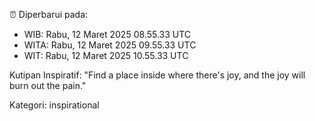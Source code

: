 ⏰ Diperbarui pada:
- WIB: Rabu, 12 Maret 2025 08.55.33 UTC
- WITA: Rabu, 12 Maret 2025 09.55.33 UTC
- WIT: Rabu, 12 Maret 2025 10.55.33 UTC

Kutipan Inspiratif:
"Find a place inside where there's joy, and the joy will burn out the pain."


Kategori: inspirational

